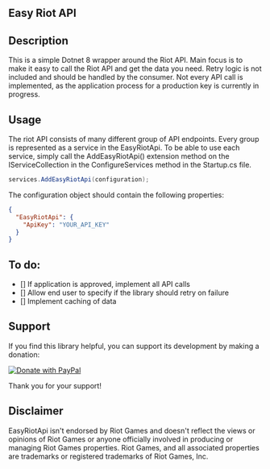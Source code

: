 Easy Riot API
---
## Description
This is a simple Dotnet 8 wrapper around the Riot API. Main focus is to make it easy to call the Riot API and get the data you need. 
Retry logic is not included and should be handled by the consumer. Not every API call is implemented, as the application process for a production key is currently in progress.

## Usage
The riot API consists of many different group of API endpoints. Every group is represented as a service in the EasyRiotApi. 
To be able to use each service, simply call the AddEasyRiotApi() extension method on the IServiceCollection in the ConfigureServices method in the Startup.cs file. 
```csharp
services.AddEasyRiotApi(configuration);
```
The configuration object should contain the following properties:
```json
{
  "EasyRiotApi": {
    "ApiKey": "YOUR_API_KEY"
  }
}
```

## To do:
- [] If application is approved, implement all API calls
- [] Allow end user to specify if the library should retry on failure
- [] Implement caching of data

## Support

If you find this library helpful, you can support its development by making a donation:

[![Donate with PayPal](https://www.paypalobjects.com/en_US/i/btn/btn_donateCC_LG.gif)](https://www.paypal.me/pascalvorwerk)

Thank you for your support!
## Disclaimer
EasyRiotApi isn't endorsed by Riot Games and doesn't reflect the views or opinions of Riot Games or anyone officially involved in producing or managing Riot Games properties. Riot Games, and all associated properties are trademarks or registered trademarks of Riot Games, Inc.